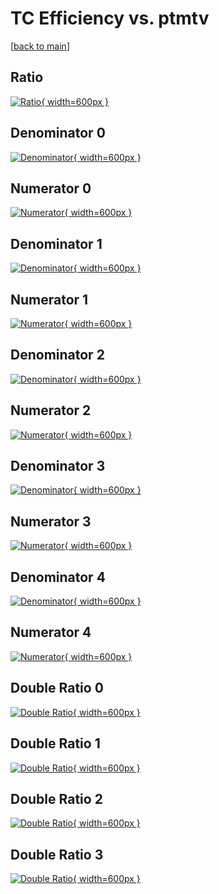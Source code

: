 # TC Efficiency vs. ptmtv

[[back to main](./)]



## Ratio

[![Ratio](../mtv/var/TC_loweta_321_-1_eff_ptmtv.png){ width=600px }](../mtv/var/TC_loweta_321_-1_eff_ptmtv.pdf)

## Denominator 0

[![Denominator](../mtv/den/TC_loweta_321_-1_eff_ptmtv_den0.png){ width=600px }](../mtv/den/TC_loweta_321_-1_eff_ptmtv_den0.pdf)

## Numerator 0

[![Numerator](../mtv/num/TC_loweta_321_-1_eff_ptmtv_num0.png){ width=600px }](../mtv/num/TC_loweta_321_-1_eff_ptmtv_num0.pdf)

## Denominator 1

[![Denominator](../mtv/den/TC_loweta_321_-1_eff_ptmtv_den1.png){ width=600px }](../mtv/den/TC_loweta_321_-1_eff_ptmtv_den1.pdf)

## Numerator 1

[![Numerator](../mtv/num/TC_loweta_321_-1_eff_ptmtv_num1.png){ width=600px }](../mtv/num/TC_loweta_321_-1_eff_ptmtv_num1.pdf)

## Denominator 2

[![Denominator](../mtv/den/TC_loweta_321_-1_eff_ptmtv_den2.png){ width=600px }](../mtv/den/TC_loweta_321_-1_eff_ptmtv_den2.pdf)

## Numerator 2

[![Numerator](../mtv/num/TC_loweta_321_-1_eff_ptmtv_num2.png){ width=600px }](../mtv/num/TC_loweta_321_-1_eff_ptmtv_num2.pdf)

## Denominator 3

[![Denominator](../mtv/den/TC_loweta_321_-1_eff_ptmtv_den3.png){ width=600px }](../mtv/den/TC_loweta_321_-1_eff_ptmtv_den3.pdf)

## Numerator 3

[![Numerator](../mtv/num/TC_loweta_321_-1_eff_ptmtv_num3.png){ width=600px }](../mtv/num/TC_loweta_321_-1_eff_ptmtv_num3.pdf)

## Denominator 4

[![Denominator](../mtv/den/TC_loweta_321_-1_eff_ptmtv_den4.png){ width=600px }](../mtv/den/TC_loweta_321_-1_eff_ptmtv_den4.pdf)

## Numerator 4

[![Numerator](../mtv/num/TC_loweta_321_-1_eff_ptmtv_num4.png){ width=600px }](../mtv/num/TC_loweta_321_-1_eff_ptmtv_num4.pdf)

## Double Ratio 0

[![Double Ratio](../mtv/ratio/TC_loweta_321_-1_eff_ptmtv_ratio0.png){ width=600px }](../mtv/ratio/TC_loweta_321_-1_eff_ptmtv_ratio0.pdf)

## Double Ratio 1

[![Double Ratio](../mtv/ratio/TC_loweta_321_-1_eff_ptmtv_ratio1.png){ width=600px }](../mtv/ratio/TC_loweta_321_-1_eff_ptmtv_ratio1.pdf)

## Double Ratio 2

[![Double Ratio](../mtv/ratio/TC_loweta_321_-1_eff_ptmtv_ratio2.png){ width=600px }](../mtv/ratio/TC_loweta_321_-1_eff_ptmtv_ratio2.pdf)

## Double Ratio 3

[![Double Ratio](../mtv/ratio/TC_loweta_321_-1_eff_ptmtv_ratio3.png){ width=600px }](../mtv/ratio/TC_loweta_321_-1_eff_ptmtv_ratio3.pdf)

